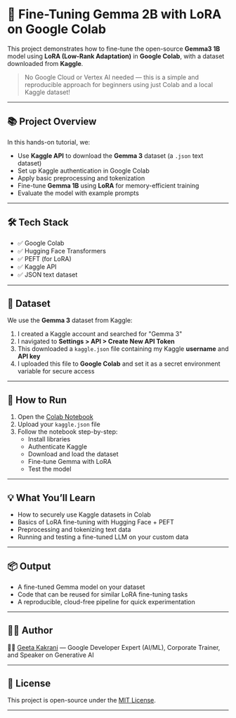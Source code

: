 # 🚀 Fine-Tuning Gemma 2B with LoRA on Google Colab

This project demonstrates how to fine-tune the open-source **Gemma3 1B** model using **LoRA (Low-Rank Adaptation)** in **Google Colab**, with a dataset downloaded from **Kaggle**.

> No Google Cloud or Vertex AI needed — this is a simple and reproducible approach for beginners using just Colab and a local Kaggle dataset!

---

## 📚 Project Overview

In this hands-on tutorial, we:
- Use **Kaggle API** to download the **Gemma 3** dataset (a `.json` text dataset)
- Set up Kaggle authentication in Google Colab
- Apply basic preprocessing and tokenization
- Fine-tune **Gemma 1B** using **LoRA** for memory-efficient training
- Evaluate the model with example prompts

---

## 🛠️ Tech Stack

- ✅ Google Colab
- ✅ Hugging Face Transformers
- ✅ PEFT (for LoRA)
- ✅ Kaggle API
- ✅ JSON text dataset

---

## 📁 Dataset

We use the **Gemma 3** dataset from Kaggle:

1. I created a Kaggle account and searched for "Gemma 3"
2. I navigated to **Settings > API > Create New API Token**
3. This downloaded a `kaggle.json` file containing my Kaggle **username** and **API key**
4. I uploaded this file to **Google Colab** and set it as a secret environment variable for secure access

---

## 🧪 How to Run

1. Open the [Colab Notebook](link-to-your-colab)  
2. Upload your `kaggle.json` file  
3. Follow the notebook step-by-step:
   - Install libraries
   - Authenticate Kaggle
   - Download and load the dataset
   - Fine-tune Gemma with LoRA
   - Test the model

---

## 💡 What You’ll Learn

- How to securely use Kaggle datasets in Colab
- Basics of LoRA fine-tuning with Hugging Face + PEFT
- Preprocessing and tokenizing text data
- Running and testing a fine-tuned LLM on your custom data

---

## 📦 Output

- A fine-tuned Gemma model on your dataset
- Code that can be reused for similar LoRA fine-tuning tasks
- A reproducible, cloud-free pipeline for quick experimentation

---

## 🙋‍♀️ Author

👩‍💻 [Geeta Kakrani](https://kanishkait.in/) — Google Developer Expert (AI/ML), Corporate Trainer, and Speaker on Generative AI

---

## 📝 License

This project is open-source under the [MIT License](LICENSE).

---

